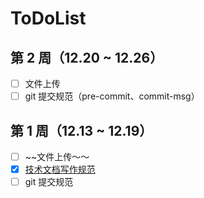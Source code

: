 # ToDoList

## 第 2 周（12.20 ~ 12.26）

- [ ] 文件上传
- [ ] git 提交规范（pre-commit、commit-msg）

## 第 1 周（12.13 ~ 12.19）

- [ ] ~~文件上传～～
- [x] [技术文档写作规范](https://hongbusi.github.io/blog/document-style-guide)
- [ ] git 提交规范
